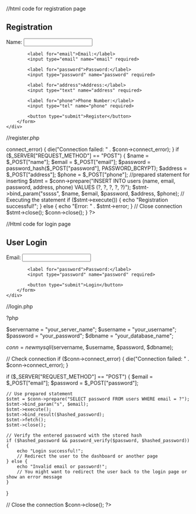 //html code for registration page
<!DOCTYPE html>
<html lang="en">
<head>
    <meta charset="UTF-8">
    <meta name="viewport" content="width=device-width, initial-scale=1.0">
    <link rel="stylesheet" href="styles.css">
    <title>User Registration</title>
</head>
<body>
    <div class="container">
        <h2>Registration</h2>
        <form action="register.php" method="post">
            <label for="name">Name:</label>
            <input type="text" name="name" required>

            <label for="email">Email:</label>
            <input type="email" name="email" required>

            <label for="password">Password:</label>
            <input type="password" name="password" required>

            <label for="address">Address:</label>
            <input type="text" name="address" required>

            <label for="phone">Phone Number:</label>
            <input type="tel" name="phone" required>

            <button type="submit">Register</button>
        </form>
    </div>
</body>
</html>


//register.php

<?php
// database connection
$servername = "your_server_name";
$username = "your_username";
$password = "your_password";
$dbname = "your_database_name";

$conn = new mysqli($servername, $username, $password, $dbname);

// Checking connection
if ($conn->connect_error) {
    die("Connection failed: " . $conn->connect_error);
}

if ($_SERVER["REQUEST_METHOD"] == "POST") {
    $name = $_POST["name"];
    $email = $_POST["email"];
    $password = password_hash($_POST["password"], PASSWORD_BCRYPT);
    $address = $_POST["address"];
    $phone = $_POST["phone"];

    //prepared statement for inserting
    $stmt = $conn->prepare("INSERT INTO users (name, email, password, address, phone) VALUES (?, ?, ?, ?, ?)");
    $stmt->bind_param("sssss", $name, $email, $password, $address, $phone);

    // Executing the statement
    if ($stmt->execute()) {
        echo "Registration successful!";
    } else {
        echo "Error: " . $stmt->error;
    }

    // Close connection
    $stmt->close();
    $conn->close();
}
?>

//Html code for login page

<!DOCTYPE html>
<html lang="en">
<head>
    <meta charset="UTF-8">
    <meta name="viewport" content="width=device-width, initial-scale=1.0">
    <link rel="stylesheet" href="styles.css">
    <title>Login</title>
</head>
<body>
    <div class="container">
        <h2>User Login</h2>
        <form action="login.php" method="post">
            <label for="email">Email:</label>
            <input type="email" name="email" required>

            <label for="password">Password:</label>
            <input type="password" name="password" required>

            <button type="submit">Login</button>
        </form>
    </div>
</body>
</html>

//login.php

?php

$servername = "your_server_name";
$username = "your_username";
$password = "your_password";
$dbname = "your_database_name";

$conn = new mysqli($servername, $username, $password, $dbname);

// Check connection
if ($conn->connect_error) {
    die("Connection failed: " . $conn->connect_error);
}

if ($_SERVER["REQUEST_METHOD"] == "POST") {
    $email = $_POST["email"];
    $password = $_POST["password"];

    // Use prepared statement
    $stmt = $conn->prepare("SELECT password FROM users WHERE email = ?");
    $stmt->bind_param("s", $email);
    $stmt->execute();
    $stmt->bind_result($hashed_password);
    $stmt->fetch();
    $stmt->close();

    // Verify the entered password with the stored hash
    if ($hashed_password && password_verify($password, $hashed_password)) {
        echo "Login successful!";
        // Redirect the user to the dashboard or another page
    } else {
        echo "Invalid email or password!";
        // You might want to redirect the user back to the login page or show an error message
    }
}

// Close the connection
$conn->close();
?>

